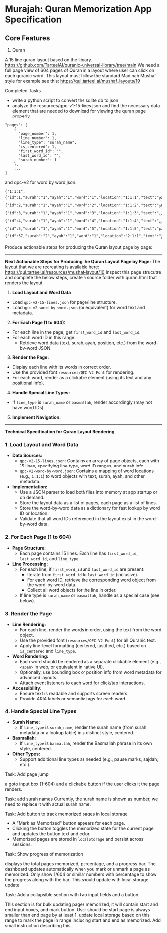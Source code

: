 # Murajah: Quran Memorization App Specification


## Core Features

1. Quran

A 15 line quran layout based on the library. https://github.com/TarteelAI/quranic-universal-library/tree/main
We need a full page view of 604 pages of Quran in a layout where user can click on each quranic word. This layout must follow the standard Madinah Mushaf style for example see this: https://qul.tarteel.ai/mushaf_layouts/19


Completed Tasks

* write a python script to convert the sqlite db to json
* analyze the resources/qpc-v1-15-lines.json and find the necessary data element that are needed to download for viewing the quran page properly

```
"pages": [
    {
      "page_number": 1,
      "line_number": 1,
      "line_type": "surah_name",
      "is_centered": 1,
      "first_word_id": "",
      "last_word_id": "",
      "surah_number": 1
    },
    ...
]
```


 and qpc-v2 for word by word json.

 ```
 {"1:1:1":{"id":1,"surah":"1","ayah":"1","word":"1","location":"1:1:1","text":"ﱁ"},"1:1:2":{"id":2,"surah":"1","ayah":"1","word":"2","location":"1:1:2","text":"ﱂ"},"1:1:3":{"id":3,"surah":"1","ayah":"1","word":"3","location":"1:1:3","text":"ﱃ"},"1:1:4":{"id":4,"surah":"1","ayah":"1","word":"4","location":"1:1:4","text":"ﱄ"},"1:1:5":{"id":5,"surah":"1","ayah":"1","word":"5","location":"1:1:5","text":"ﱅ"},"2:1:1":{"id":37,"surah":"2","ayah":"1","word":"1","location":"2:1:1","text":"ﱁ"},...}
 ```

Produce actionable steps for producing the Quran layout page by page:

---
**Next Actionable Steps for Producing the Quran Layout Page by Page:**
The layout that we are recreating is available here: https://qul.tarteel.ai/resources/mushaf-layout/10
Inspect this page strucutre and complete the below steps, create a source folder with quran.html that renders the layout
1. **Load Layout and Word Data**
  - Load `qpc-v2-15-lines.json` for page/line structure.
  - Load `qpc-v2-word-by-word.json` (or equivalent) for word text and metadata.

2. **For Each Page (1 to 604):**
  - For each line in the page, get `first_word_id` and `last_word_id`.
  - For each word ID in this range:
    - Retrieve word data (text, surah, ayah, position, etc.) from the word-by-word JSON.

3. **Render the Page:**
  - Display each line with its words in correct order.
  - Use the provided font `resources/QPC V2 Font` for rendering.
  - For each word, render as a clickable element (using its text and any positional info).

4. **Handle Special Line Types:**
  - If `line_type` is `surah_name` or `basmallah`, render accordingly (may not have word IDs).

5. **Implement Navigation:**

---
**Technical Specification for Quran Layout Rendering**

### 1. Load Layout and Word Data

- **Data Sources:**
  - `qpc-v2-15-lines.json`: Contains an array of page objects, each with 15 lines, specifying line type, word ID ranges, and surah info.
  - `qpc-v2-word-by-word.json`: Contains a mapping of word locations (e.g., `1:1:1`) to word objects with text, surah, ayah, and other metadata.
- **Implementation:**
  - Use a JSON parser to load both files into memory at app startup or on demand.
  - Store the layout data as a list of pages, each page as a list of lines.
  - Store the word-by-word data as a dictionary for fast lookup by word ID or location.
  - Validate that all word IDs referenced in the layout exist in the word-by-word data.

### 2. For Each Page (1 to 604)

- **Page Structure:**
  - Each page contains 15 lines. Each line has `first_word_id`, `last_word_id`, and `line_type`.
- **Line Processing:**
  - For each line, if `first_word_id` and `last_word_id` are present:
    - Iterate from `first_word_id` to `last_word_id` (inclusive).
    - For each word ID, retrieve the corresponding word object from the word-by-word data.
    - Collect all word objects for the line in order.
  - If line type is `surah_name` or `basmallah`, handle as a special case (see below).

### 3. Render the Page

- **Line Rendering:**
  - For each line, render the words in order, using the text from the word object.
  - Use the provided font (`resources/QPC V2 Font`) for all Quranic text.
  - Apply line-level formatting (centered, justified, etc.) based on `is_centered` and `line_type`.
- **Word Rendering:**
  - Each word should be rendered as a separate clickable element (e.g., `<span>` in web, or equivalent in native UI).
  - Optionally, use bounding box or position info from word metadata for advanced layouts.
  - Attach event listeners to each word for click/tap interactions.
- **Accessibility:**
  - Ensure text is readable and supports screen readers.
  - Provide ARIA labels or semantic tags for each word.

### 4. Handle Special Line Types

- **Surah Name:**
  - If `line_type` is `surah_name`, render the surah name (from surah metadata or a lookup table) in a distinct style, centered.
- **Basmallah:**
  - If `line_type` is `basmallah`, render the Basmallah phrase in its own style, centered.
- **Other Types:**
  - Support additional line types as needed (e.g., pause marks, sajdah, etc.).


Task: Add page jump

a goto input box (1-604) and a clickable button if the user clicks it the page renders.


Task: add surah names
Currently, the surah name is shown as number, we need to replace it with actual surah name.

Task: Add button to track memorized pages in local storage

- A "Mark as Memorized" button appears for each page.
- Clicking the button toggles the memorized state for the current page and updates the button text and color.
- Memorized pages are stored in `localStorage` and persist across sessions.

Task: Show progress of memorization

displays the total pages memorized, percentage, and a progress bar. The dashboard updates automatically when you mark or unmark a page as memorized. 
Only show 1/604 or similar numbers with percentage to show the progress along with the bar. This should update with local storage update

Task: Add a collapsible section with two input fields and a button

This section is for bulk updating pages memorized, it will contain start and end input boxes, and mark button. User should be start page is always smaller than end page by at least 1. update local storage based on this range to mark the page in range including start and end as memorized.
Add small instruction describing this. 